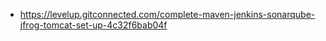 - https://levelup.gitconnected.com/complete-maven-jenkins-sonarqube-jfrog-tomcat-set-up-4c32f6bab04f
